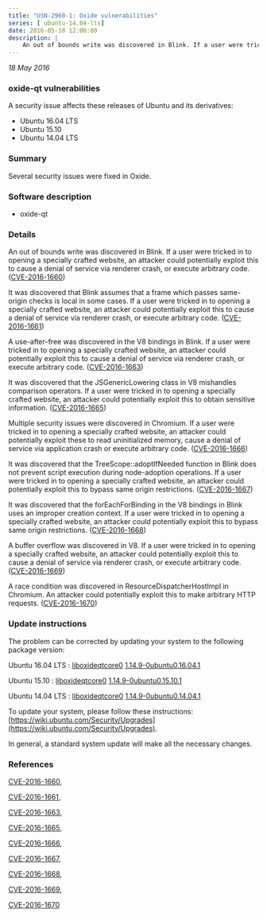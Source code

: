 ```yaml
---
title: "USN-2960-1: Oxide vulnerabilities"
series: [ ubuntu-14.04-lts]
date: 2016-05-18 12:00:00
description: |
    An out of bounds write was discovered in Blink. If a user were tricked in to opening a specially crafted website, an attacker could potentially exploit this to cause a denial of service via renderer crash, or execute arbitrary code. ([CVE-2016-1660](http://people.ubuntu.com/~ubuntu-security/cve/CVE-2016-1660))
--- 
```

 
 

*18 May 2016*

### oxide-qt vulnerabilities

A security issue affects these releases of Ubuntu and its derivatives:

* Ubuntu 16.04 LTS
* Ubuntu 15.10
* Ubuntu 14.04 LTS

### Summary

Several security issues were fixed in Oxide. 

### Software description

* oxide-qt 

### Details

An out of bounds write was discovered in Blink. If a user were tricked in to opening a specially crafted website, an attacker could potentially exploit this to cause a denial of service via renderer crash, or execute arbitrary code. ([CVE-2016-1660](http://people.ubuntu.com/~ubuntu-security/cve/CVE-2016-1660))

It was discovered that Blink assumes that a frame which passes same-origin checks is local in some cases. If a user were tricked in to opening a specially crafted website, an attacker could potentially exploit this to cause a denial of service via renderer crash, or execute arbitrary code. ([CVE-2016-1661](http://people.ubuntu.com/~ubuntu-security/cve/CVE-2016-1661))

A use-after-free was discovered in the V8 bindings in Blink. If a user were tricked in to opening a specially crafted website, an attacker could potentially exploit this to cause a denial of service via renderer crash, or execute arbitrary code. ([CVE-2016-1663](http://people.ubuntu.com/~ubuntu-security/cve/CVE-2016-1663))

It was discovered that the JSGenericLowering class in V8 mishandles comparison operators. If a user were tricked in to opening a specially crafted website, an attacker could potentially exploit this to obtain sensitive information. ([CVE-2016-1665](http://people.ubuntu.com/~ubuntu-security/cve/CVE-2016-1665))

Multiple security issues were discovered in Chromium. If a user were tricked in to opening a specially crafted website, an attacker could potentially exploit these to read uninitialized memory, cause a denial of service via application crash or execute arbitrary code. ([CVE-2016-1666](http://people.ubuntu.com/~ubuntu-security/cve/CVE-2016-1666))

It was discovered that the TreeScope::adoptIfNeeded function in Blink does not prevent script execution during node-adoption operations. If a user were tricked in to opening a specially crafted website, an attacker could potentially exploit this to bypass same origin restrictions. ([CVE-2016-1667](http://people.ubuntu.com/~ubuntu-security/cve/CVE-2016-1667))

It was discovered that the forEachForBinding in the V8 bindings in Blink uses an improper creation context. If a user were tricked in to opening a specially crafted website, an attacker could potentially exploit this to bypass same origin restrictions. ([CVE-2016-1668](http://people.ubuntu.com/~ubuntu-security/cve/CVE-2016-1668))

A buffer overflow was discovered in V8. If a user were tricked in to opening a specially crafted website, an attacker could potentially exploit this to cause a denial of service via renderer crash, or execute arbitrary code. ([CVE-2016-1669](http://people.ubuntu.com/~ubuntu-security/cve/CVE-2016-1669))

A race condition was discovered in ResourceDispatcherHostImpl in Chromium. An attacker could potentially exploit this to make arbitrary HTTP requests. ([CVE-2016-1670](http://people.ubuntu.com/~ubuntu-security/cve/CVE-2016-1670)) 

### Update instructions

The problem can be corrected by updating your system to the following package version:

Ubuntu 16.04 LTS
 : [liboxideqtcore0](https://launchpad.net/ubuntu/+source/oxide-qt) <span> [1.14.9-0ubuntu0.16.04.1](https://launchpad.net/ubuntu/+source/oxide-qt/1.14.9-0ubuntu0.16.04.1) </span> 

Ubuntu 15.10
 : [liboxideqtcore0](https://launchpad.net/ubuntu/+source/oxide-qt) <span> [1.14.9-0ubuntu0.15.10.1](https://launchpad.net/ubuntu/+source/oxide-qt/1.14.9-0ubuntu0.15.10.1) </span> 

Ubuntu 14.04 LTS
 : [liboxideqtcore0](https://launchpad.net/ubuntu/+source/oxide-qt) <span> [1.14.9-0ubuntu0.14.04.1](https://launchpad.net/ubuntu/+source/oxide-qt/1.14.9-0ubuntu0.14.04.1) </span> 

To update your system, please follow these instructions: [https://wiki.ubuntu.com/Security/Upgrades](https://wiki.ubuntu.com/Security/Upgrades).

In general, a standard system update will make all the necessary changes. 

### References

 
 [CVE-2016-1660](http://people.ubuntu.com/~ubuntu-security/cve/CVE-2016-1660), 

 [CVE-2016-1661](http://people.ubuntu.com/~ubuntu-security/cve/CVE-2016-1661), 

 [CVE-2016-1663](http://people.ubuntu.com/~ubuntu-security/cve/CVE-2016-1663), 

 [CVE-2016-1665](http://people.ubuntu.com/~ubuntu-security/cve/CVE-2016-1665), 

 [CVE-2016-1666](http://people.ubuntu.com/~ubuntu-security/cve/CVE-2016-1666), 

 [CVE-2016-1667](http://people.ubuntu.com/~ubuntu-security/cve/CVE-2016-1667), 

 [CVE-2016-1668](http://people.ubuntu.com/~ubuntu-security/cve/CVE-2016-1668), 

 [CVE-2016-1669](http://people.ubuntu.com/~ubuntu-security/cve/CVE-2016-1669), 

 [CVE-2016-1670](http://people.ubuntu.com/~ubuntu-security/cve/CVE-2016-1670)
 

